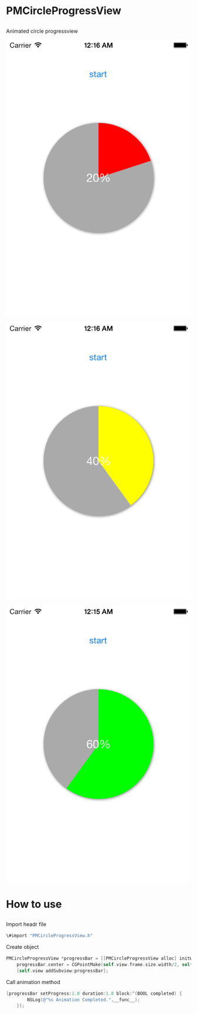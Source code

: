 # PMCircleProgressView

## 

Animated circle progressview

![Screen1](https://github.com/peromasamune/PMCircleProgressView/blob/master/screens/screen1.png?raw=true)

![Screen2](https://github.com/peromasamune/PMCircleProgressView/blob/master/screens/screen2.png?raw=true)

![Screen3](https://github.com/peromasamune/PMCircleProgressView/blob/master/screens/screen3.png?raw=true)


# How to use 
##  

Import headr file

```objective-c
\#import "PMCircleProgressView.h"
```

Create object

```objective-c
PMCircleProgressView *progressBar = [[PMCircleProgressView alloc] initWithFrame:CGRectMake(0, 0, PROGRESS_WIDTH, PROGRESS_WIDTH)];
    progressBar.center = CGPointMake(self.view.frame.size.width/2, self.view.frame.size.height/2);
    [self.view addSubview:progressBar];
```

Call animation method

```objective-c
[progressBar setProgress:1.0 duration:1.0 block:^(BOOL completed) {
        NSLog(@"%s Animation Completed.",__func__);
    }];
```

